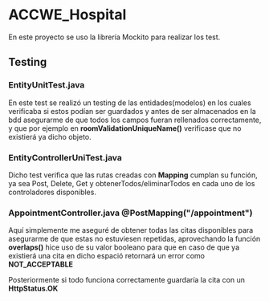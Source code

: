 #  ACCWE_Hospital

En este proyecto se uso la librería Mockito para realizar los test.

## Testing

### EntityUnitTest.java
En este test se realizó un testing de las entidades(modelos)
en los cuales verificaba si estos podían ser guardados y antes de ser almacenados
en la bdd asegurarme de que todos los campos fueran rellenados correctamente, y 
que por ejemplo en **roomValidationUniqueName()** verificase que no existierá ya
dicho objeto.

### EntityControllerUniTest.java

Dicho test verifica que las rutas creadas con **Mapping** cumplan su función, ya sea Post,
Delete, Get y obtenerTodos/eliminarTodos en cada uno de los controladores disponibles.

### AppointmentController.java @PostMapping("/appointment")

Aquí simplemente me aseguré de obtener todas las citas disponibles para asegurarme
de que estas no estuviesen repetidas, aprovechando la función **overlaps()** hice
uso de su valor booleano para que en caso de que ya existierá una cita en dicho
espació retornará un error como **NOT_ACCEPTABLE**

Posteriormente si todo funciona correctamente guardaría la cita con un **HttpStatus.OK**